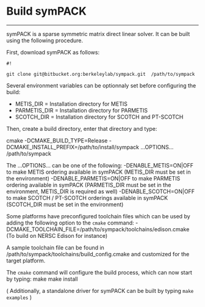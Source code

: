# Build symPACK
--------------------------


symPACK is a sparse symmetric matrix direct linear solver. It can be built using the following procedure.

First, download symPACK as follows:


```
#!

git clone git@bitbucket.org:berkeleylab/sympack.git  /path/to/sympack

```

Several environment variables can be optionnaly set before configuring the build:
- METIS_DIR = Installation directory for METIS
- PARMETIS_DIR = Installation directory for PARMETIS
- SCOTCH_DIR = Installation directory for SCOTCH and PT-SCOTCH

Then, create a build directory, enter that directory and type:

cmake -DCMAKE_BUILD_TYPE=Release -DCMAKE_INSTALL_PREFIX=/path/to/install/sympack ...OPTIONS... /path/to/sympack

The ...OPTIONS... can be one of the following:
-DENABLE_METIS=ON|OFF   to make METIS ordering available in symPACK (METIS_DIR must be set in the environment)
-DENABLE_PARMETIS=ON|OFF   to make PARMETIS ordering available in symPACK (PARMETIS_DIR must be set in the environment, METIS_DIR is required as well)
-DENABLE_SCOTCH=ON|OFF   to make SCOTCH / PT-SCOTCH orderings available in symPACK (SCOTCH_DIR must be set in the environment)

Some platforms have preconfigured toolchain files which can be used by adding the following option to the `cmake` command:
-DCMAKE_TOOLCHAIN_FILE=/path/to/sympack/toolchains/edison.cmake     (To build on NERSC Edison for instance)

A sample toolchain file can be found in /path/to/sympack/toolchains/build_config.cmake and customized for the target platform.


The `cmake` command will configure the build process, which can now start by typing:
make
make install

( Additionally, a standalone driver for symPACK can be built by typing `make examples` )